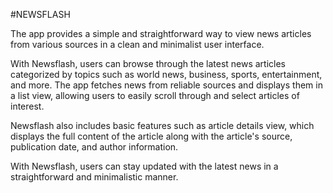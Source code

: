 #NEWSFLASH

The app provides a simple and straightforward way to view news articles from various sources in a clean and minimalist user interface.

With Newsflash, users can browse through the latest news articles categorized by topics such as world news, business, sports, entertainment, and more. The app fetches news from reliable sources and displays them in a list view, allowing users to easily scroll through and select articles of interest.

Newsflash also includes basic features such as article details view, which displays the full content of the article along with the article's source, publication date, and author information. 



With Newsflash, users can stay updated with the latest news in a straightforward and minimalistic manner.
